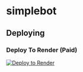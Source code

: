# simplebot

## Deploying

### Deploy To Render (Paid)

[![Deploy to Render](https://render.com/images/deploy-to-render-button.svg)](https://render.com/deploy?)

